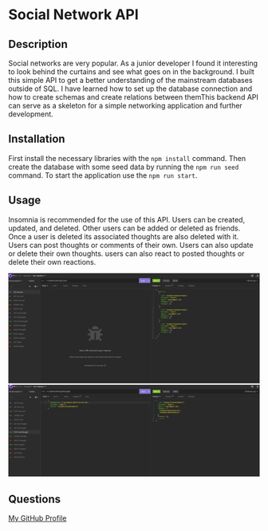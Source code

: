 # Social Network API

## Description

Social networks are very popular. As a junior developer I found it interesting to look behind the curtains and see what goes on in the background. I built this simple API to get a better understanding of the mainstream databases outside of SQL. I have learned how to set up the database connection and how to create schemas and create relations between themThis backend API can serve as a skeleton for a simple networking application and further development. 

## Installation

First install the necessary libraries with the `npm install` command. Then create the database with some seed data by running the `npm run seed` command. 
To start the application use the `npm run start`. 

## Usage

Insomnia is recommended for the use of this API. Users can be created, updated, and deleted. Other users can be added or deleted as friends. Once a user is deleted its associated thoughts are also deleted with it. Users can post thoughts or comments of their own. Users can also update or delete their own thoughts. users can also react to posted thoughts or delete their own reactions. 

![alt text](./assets/screenshot.png)
![alt text](./assets/screenshot2.png)

## Questions
  [My GitHub Profile](https://github.com/attila)

